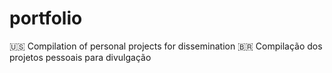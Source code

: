 # portfolio
🇺🇸 Compilation of personal projects for dissemination
🇧🇷 Compilação dos projetos pessoais para divulgação
